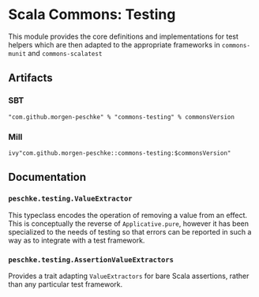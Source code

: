 # Scala Commons: Testing

This module provides the core definitions and implementations for test
helpers which are then adapted to the appropriate frameworks in 
`commons-munit` and `commons-scalatest`

## Artifacts

### SBT
```
"com.github.morgen-peschke" % "commons-testing" % commonsVersion
```

### Mill
```
ivy"com.github.morgen-peschke::commons-testing:$commonsVersion"
```

## Documentation

### `peschke.testing.ValueExtractor`

This typeclass encodes the operation of removing a value from an effect.
This is conceptually the reverse of `Applicative.pure`, however it has
been specialized to the needs of testing so that errors can be reported
in such a way as to integrate with a test framework.

### `peschke.testing.AssertionValueExtractors`

Provides a trait adapting `ValueExtractors` for bare Scala assertions, 
rather than any particular test framework.